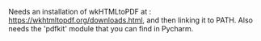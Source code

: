 Needs an installation of wkHTMLtoPDF at : https://wkhtmltopdf.org/downloads.html, and then linking it to PATH.
Also needs the 'pdfkit' module that you can find in Pycharm.
